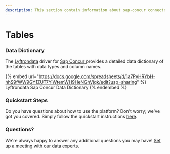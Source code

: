 ```yaml
---
description: This section contain information about sap-concur connector tables information
---
```


# Tables

### Data Dictionary

The [Lyftrondata](https://www.lyftrondata.com/) driver for [Sap Concur](https://www.lyftrondata.com/integration/sap-concur/)[ ](https://www.lyftrondata.com/integration/sap-concur/)provides a detailed data dictionary of the tables with data types and column names.

{% embed url="https://docs.google.com/spreadsheets/d/1a7PyHRYbH-hhS9fWW9GY1ZUT7YiWtemWH9HeNGhVjqk/edit?usp=sharing" %}
Lyftrondata Sap Concur Data Dictionary
{% endembed %}

### Quickstart Steps

Do you have questions about how to use the platform? Don't worry; we've got you covered. Simply follow the quickstart instructions [here](../../../../quickstart-steps.md).

### Questions? <a href="#questions" id="questions"></a>

We're always happy to answer any additional questions you may have! [Set up a meeting with our data experts.](https://www.lyftrondata.com/book-a-meeting/)


